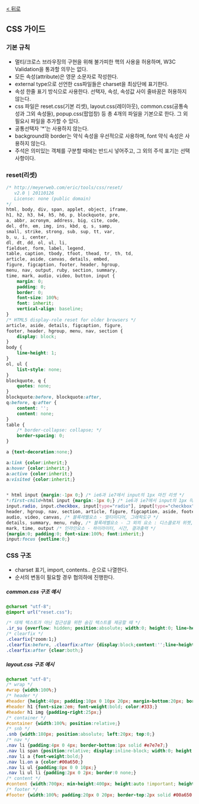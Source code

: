 
[ < 뒤로](https://github.com/netfolder/netfolder.github.io/tree/master/p_guide)
## CSS 가이드


### 기본 규칙
- 멀티/크로스 브라우징의 구현을 위해 불가피한 핵의 사용을 허용하며, W3C Validation을 통과할 의무는 없다.
- 모든 속성(attribute)은 영문 소문자로 작성한다.
- external type으로 선언한 css파일들은 charset을 최상단에 표기한다.
- 속성 한줄 표기 방식으로 사용한다. 선택자, 속성, 속성값 사이 줄바꿈은 허용하지 않는다.
- css 파일은 reset.css(기본 리셋), layout.css(레이아웃), common.css(공통속성과 그외 속성들), popup.css(팝업창) 등 총 4개의 파일을 기본으로 한다. 그 외 필요시 파일을 추가할 수 있다.
- 공통선택자 '*'는 사용하지 않는다.
- background와 border는 약식 속성을 우선적으로 사용하며, font 약식 속성은 사용하지 않는다.
- 주석은 의미있는 객체를 구분할 때에는 반드시 넣어주고, 그 외의 주석 표기는 선택사항이다.


### reset(리셋)

``` css
/* http://meyerweb.com/eric/tools/css/reset/ 
   v2.0 | 20110126
   License: none (public domain)
*/
html, body, div, span, applet, object, iframe,
h1, h2, h3, h4, h5, h6, p, blockquote, pre,
a, abbr, acronym, address, big, cite, code,
del, dfn, em, img, ins, kbd, q, s, samp,
small, strike, strong, sub, sup, tt, var,
b, u, i, center,
dl, dt, dd, ol, ul, li,
fieldset, form, label, legend,
table, caption, tbody, tfoot, thead, tr, th, td,
article, aside, canvas, details, embed, 
figure, figcaption, footer, header, hgroup, 
menu, nav, output, ruby, section, summary,
time, mark, audio, video, button, input {
	margin: 0;
	padding: 0;
	border: 0;
	font-size: 100%;
	font: inherit;
	vertical-align: baseline;
}
/* HTML5 display-role reset for older browsers */
article, aside, details, figcaption, figure, 
footer, header, hgroup, menu, nav, section {
	display: block;
}
body {
	line-height: 1;
}
ol, ul {
	list-style: none;
}
blockquote, q { 
	quotes: none;
}
blockquote:before, blockquote:after,
q:before, q:after {
	content: '';
	content: none;
}
table {
	/* border-collapse: collapse; */
	border-spacing: 0;
}

a {text-decoration:none;}

a:link {color:inherit;}
a:hover {color:inherit;}
a:active {color:inherit;}
a:visited {color:inherit;}


* html input {margin:-1px 0;} /* ie6과 ie7에서 input의 1px 마진 리셋 */
*:first-child+html input {margin:-1px 0;} /* ie6과 ie7에서 input의 1px 마진 리셋 */
input.radio, input.checkbox, input[type="radio"], input[type="checkbox"] {width:13px; height:13px; vertical-align:-2px;} /* 체크박스/라디오버튼 위치 최적화 (IE6을 위해 클래스명을 지정해줘서 제어할 것) */
header, hgroup, nav, section, article, figure, figcaption, aside, footer, /* 블록레벨요소 - 시멘틱 의미 부여를 위한 신규 요소(섹션, 구조, 영역, 그룹화) */
audio, video, canvas, /* 블록레벨요소 - 멀티미디어, 그래픽도구 */
details, summary, menu, ruby, /* 블록레벨요소 - 그 외의 요소 : 디스클로저 위젯, 위젯 요약, 메뉴, 루비주석(일본어에서 한문에 주석을 다는 것)  */
mark, time, output /* 인라인요소 - 하이라이터, 시간, 결과출력 */
{margin:0; padding:0; font-size:100%; font:inherit;}
input:focus {outline:0;}

```

### CSS 구조
- charset 표기, import, contents.. 순으로 나열한다.
- 순서의 변동이 필요할 경우 협의하에 진행한다.


##### common.css 구조 예시
``` css
@charset "utf-8";
@import url("reset.css");

/* 대체 텍스트가 아닌 접근성을 위한 숨김 텍스트를 제공할 때 */
.ir_su {overflow: hidden; position:absolute; width:0; height:0; line-height:0; text-indent:-9999px;}
/* clearfix */
.clearfix{*zoom:1;}
.clearfix:before, .clearfix:after {display:block;content:'';line-height:0;}
.clearfix:after {clear:both;}

```

##### layout.css 구조 예시

``` css
@charset "utf-8";
/* wrap */
#wrap {width:100%;}
/* header */
#header {height:40px; padding:10px 0 10px 20px; margin-bottom:20px; border-bottom:2px solid #00a650;}
#header h1 {font-size:2em; font-weight:bold; color:#333;}
#header h1 img {padding-right:25px;}
/* container */
#container {width:100%; position:relative;}
/* snb */
.snb {width:180px; position:absolute; left:20px; top:0;}
/* nav */
.nav li {padding:4px 0 4px; border-bottom:1px solid #e7e7e7;}
.nav li span {position:relative; display:inline-block; width:0; height:0; font-size:0; line-height:0; vertical-align:top !important; top:4px; border:4px solid #666; border-top:solid #fff; border-bottom:solid #fff; border-right:0 none; margin-right:5px;}
.nav li a {font-weight:bold;}
.nav li.on a {color:#00a650;}
.nav li ul {padding:8px 0 0 10px;}
.nav li ul li {padding:2px 0 2px; border:0 none;}
/* content */
#content {width:700px; min-height:400px; height:auto !important; height:400px; padding:0 0 40px 240px;}
/* footer */
#footer {width:100%; padding:20px 0 20px; border-top:2px solid #00a650; text-align:center;}
```